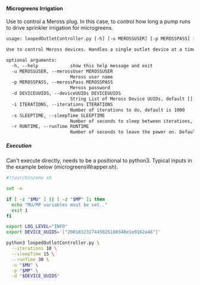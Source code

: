 #### Microgreens Irrigation

Use to control a Meross plug.  In this case, to control how long a pump runs to drive sprinkler irrigation for microgreens.

```txt
usage: loopedOutletController.py [-h] [-u MEROSSUSER] [-p MEROSSPASS] [-d DEVICEUUIDS] [-i ITERATIONS] [-s SLEEPTIME] [-r RUNTIME]

Use to control Meross devices. Handles a single outlet device at a time. TODO - add support for multiple devices and multithreading

optional arguments:
  -h, --help            show this help message and exit
  -u MEROSSUSER, --merossUser MEROSSUSER
                        Meross user name
  -p MEROSSPASS, --merossPass MEROSSPASS
                        Meross password
  -d DEVICEUUIDS, --deviceUUIDs DEVICEUUIDS
                        String List of Meross Device UUIDs, default []. Note this script doesn't really support multiple devices yet.
  -i ITERATIONS, --iterations ITERATIONS
                        Number of iterations to do, default is 1000
  -s SLEEPTIME, --sleepTime SLEEPTIME
                        Number of seconds to sleep between iterations, default is 900
  -r RUNTIME, --runTime RUNTIME
                        Number of seconds to leave the power on. Default is 30
```

##### Execution
Can't execute directly, needs to be a positional to python3.  Typical inputs in the example below (microgreensWrapper.sh).

```sh
#!/usr/bin/env sh

set -e 

if [ -z "$MU" ] || [ -z "$MP" ]; then
  echo "MU/MP variables must be set.."
  exit 1
fi

export LOG_LEVEL="INFO"
export DEVICE_UUIDS='["2001032327445025188348e1e9162a46"]'

python3 loopedOutletController.py \
  --iterations 10 \
  --sleepTime 15 \
  --runTime 30 \
  -u "$MU" \
  -p "$MP" \
  -d "$DEVICE_UUIDS"
```
